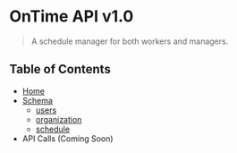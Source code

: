 # OnTime API v1.0

> A schedule manager for both workers and managers.

## Table of Contents
* [Home](/)
* [Schema](schema/README)
  - [users](schema/doc/user)
  - [organization](schema/doc/organization)
  - [schedule](schema/doc/schedule)
* API Calls (Coming Soon)
